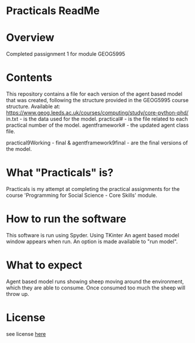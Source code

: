 # Practicals ReadMe

# Overview
Completed passignment 1 for module GEOG5995


# Contents
This repository contains a file for each version of the agent based model that was created, following the structure provided in the GEOG5995 course structure. 
Available at: https://www.geog.leeds.ac.uk/courses/computing/study/core-python-phd/
in.txt - is the data used for the model. 
practical# - is the file related to each practical number of the model.
agentframework# - the updated agent class file. 

practical9Working - final & agentframework9final - are the final versions of the model. 


# What "Practicals" is?
Practicals is my attempt at completing the practical assignments for the course 'Programming for Social Science - Core Skills' module. 


# How to run the software
This software is run using Spyder. Using TKinter 
An agent based model window appears when run. An option is made available to "run model".

# What to expect
Agent based model runs showing sheep moving around the environment, which they are able to consume. Once consumed too much the sheep will throw up. 

# License
see license [here](https://github.com/LauraIsCool/Practicals/blob/master/LICENSE)
